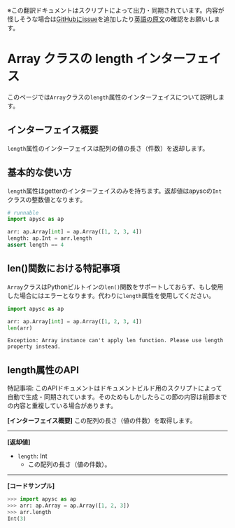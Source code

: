<span class="inconspicuous-txt">※この翻訳ドキュメントはスクリプトによって出力・同期されています。内容が怪しそうな場合は<a href="https://github.com/simon-ritchie/apysc/issues" target="_blank">GitHubにissue</a>を追加したり[英語の原文](array_length.md)の確認をお願いします。</span>

# Array クラスの length インターフェイス

このページでは`Array`クラスの`length`属性のインターフェイスについて説明します。

## インターフェイス概要

`length`属性のインターフェイスは配列の値の長さ（件数）を返却します。

## 基本的な使い方

`length`属性はgetterのインターフェイスのみを持ちます。返却値はapyscの`Int`クラスの整数値となります。

```py
# runnable
import apysc as ap

arr: ap.Array[int] = ap.Array([1, 2, 3, 4])
length: ap.Int = arr.length
assert length == 4
```

## len()関数における特記事項

`Array`クラスはPythonビルトインの`len()`関数をサポートしておらず、もし使用した場合にはエラーとなります。代わりに`length`属性を使用してください。

```py
import apysc as ap

arr: ap.Array[int] = ap.Array([1, 2, 3, 4])
len(arr)
```

```
Exception: Array instance can't apply len function. Please use length property instead.
```

## length属性のAPI

<span class="inconspicuous-txt">特記事項: このAPIドキュメントはドキュメントビルド用のスクリプトによって自動で生成・同期されています。そのためもしかしたらこの節の内容は前節までの内容と重複している場合があります。</span>

**[インターフェイス概要]** この配列の長さ（値の件数）を取得します。<hr>

**[返却値]**

- `length`: Int
  - この配列の長さ（値の件数）。

<hr>

**[コードサンプル]**

```py
>>> import apysc as ap
>>> arr: ap.Array = ap.Array([1, 2, 3])
>>> arr.length
Int(3)
```